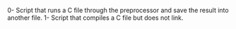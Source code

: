 0- Script that runs a C file through the preprocessor and save the result into another file.
1- Script that compiles a C file but does not link.
